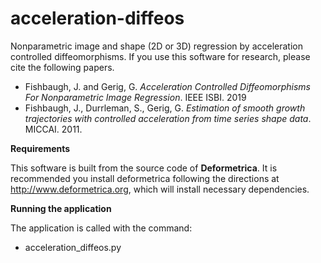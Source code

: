 # acceleration-diffeos

Nonparametric image and shape (2D or 3D) regression by acceleration controlled diffeomorphisms. If you use this software for research, please cite the following papers.

* Fishbaugh, J. and Gerig, G. *Acceleration Controlled Diffeomorphisms For Nonparametric Image Regression*. IEEE ISBI. 2019
* Fishbaugh, J., Durrleman, S., Gerig, G. *Estimation of smooth growth trajectories with controlled acceleration from time series shape data*. MICCAI. 2011.

**Requirements**

This software is built from the source code of **Deformetrica**. It is recommended you install deformetrica following the directions at http://www.deformetrica.org, which will install necessary dependencies.

**Running the application**

The application is called with the command:

* acceleration_diffeos.py

